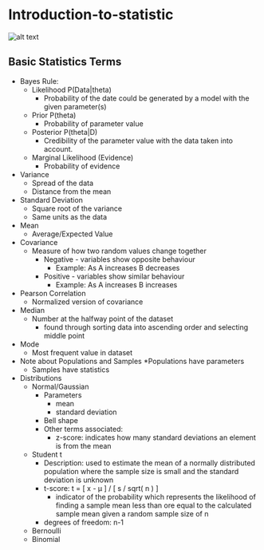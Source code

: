 # Introduction-to-statistic


![alt text](https://github.com/NubeDev/Introduction-to-statistics/blob/master/images/Deg5lCGXkAAwfJv.jpg)


## Basic Statistics Terms

* Bayes Rule:
	* Likelihood P(Data|theta)
		* Probability of the date could be generated by a model with
			the given parameter(s)
	* Prior P(theta)
		* Probability of parameter value
	* Posterior P(theta|D)
		* Credibility of the parameter value with the data taken into account.
	* Marginal Likelihood (Evidence)
		* Probability of evidence
* Variance
	* Spread of the data
	* Distance from the mean
* Standard Deviation
	* Square root of the variance
	* Same units as the data
* Mean
	* Average/Expected Value
* Covariance
	* Measure of how two random values change together
		* Negative - variables show opposite behaviour
			* Example: As A increases B decreases
		* Positive - variables show similar behaviour
			* Example: As A increases B increases
* Pearson Correlation
	* Normalized version of covariance 
* Median
	* Number at the halfway point of the dataset 
		* found through sorting data into ascending order and selecting middle point
* Mode
	* Most frequent value in dataset
* Note about Populations and Samples
	*Populations have parameters
	* Samples have statistics
* Distributions
	* Normal/Gaussian
		* Parameters
			* mean
			* standard deviation
		* Bell shape
		* Other terms associated:
			* z-score: indicates how many standard deviations an element is
				from the mean
	* Student t
		* Description: used to estimate the mean of a normally distributed population
			where the sample size is small and the standard deviation is unknown
		* t-score: t = [ x - μ ] / [ s / sqrt( n ) ]
			* indicator of the probability which represents the likelihood of finding
				a sample mean less than ore equal to the calculated sample mean given 
				a random sample size of n
		* degrees of freedom: n-1
	* Bernoulli
	* Binomial


